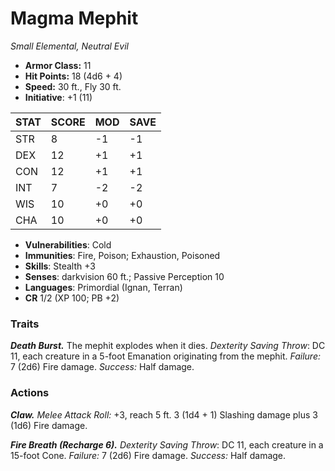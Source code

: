 # Magma Mephit

*Small Elemental, Neutral Evil*

- **Armor Class:** 11
- **Hit Points:** 18 (4d6 + 4)
- **Speed:** 30 ft., Fly 30 ft.
- **Initiative**: +1 (11)

|STAT|SCORE|MOD|SAVE|
| --- | --- | --- | ---- |
| STR | 8 | -1 | -1 |
| DEX | 12 | +1 | +1 |
| CON | 12 | +1 | +1 |
| INT | 7 | -2 | -2 |
| WIS | 10 | +0 | +0 |
| CHA | 10 | +0 | +0 |

- **Vulnerabilities**: Cold
- **Immunities**: Fire, Poison; Exhaustion, Poisoned
- **Skills**: Stealth +3
- **Senses**: darkvision 60 ft.; Passive Perception 10
- **Languages**: Primordial (Ignan, Terran)
- **CR** 1/2 (XP 100; PB +2)

### Traits

***Death Burst.*** The mephit explodes when it dies. *Dexterity Saving Throw*: DC 11, each creature in a 5-foot Emanation originating from the mephit. *Failure:*  7 (2d6) Fire damage. *Success:*  Half damage.


### Actions

***Claw.*** *Melee Attack Roll:* +3, reach 5 ft. 3 (1d4 + 1) Slashing damage plus 3 (1d6) Fire damage.

***Fire Breath (Recharge 6).*** *Dexterity Saving Throw*: DC 11, each creature in a 15-foot Cone. *Failure:*  7 (2d6) Fire damage. *Success:*  Half damage.
